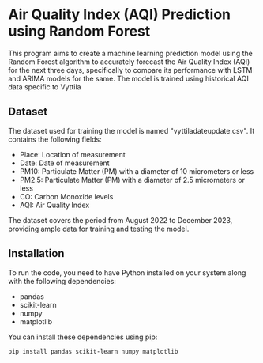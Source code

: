 # Air Quality Index (AQI) Prediction using Random Forest 

This program aims to create a machine learning prediction model using the Random Forest algorithm to accurately forecast the Air Quality Index (AQI) for the next three days, specifically to compare its performance with LSTM and ARIMA models for the same. The model is trained using historical AQI data specific to Vyttila

## Dataset

The dataset used for training the model is named "vyttiladateupdate.csv". It contains the following fields:
- Place: Location of measurement
- Date: Date of measurement
- PM10: Particulate Matter (PM) with a diameter of 10 micrometers or less
- PM2.5: Particulate Matter (PM) with a diameter of 2.5 micrometers or less
- CO: Carbon Monoxide levels
- AQI: Air Quality Index

The dataset covers the period from August 2022 to December 2023, providing ample data for training and testing the model.

## Installation

To run the code, you need to have Python installed on your system along with the following dependencies:

- pandas
- scikit-learn
- numpy
- matplotlib

You can install these dependencies using pip:

```bash
pip install pandas scikit-learn numpy matplotlib
